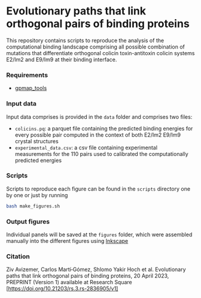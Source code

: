 # Evolutionary paths that link orthogonal pairs of binding proteins

This repository contains scripts to reproduce the analysis of the computational binding landscape comprising all possible combination of mutations that differentiate orthogonal colicin toxin-antitoxin colicin systems E2/Im2 and E9/Im9 at their binding interface.

### Requirements

- [gpmap_tools](https://github.com/cmarti/gpmap-tools)

### Input data

Input data comprises is provided in the `data` folder and comprises two files:

- `colicins.pq`: a parquet file containing the predicted binding energies for every possible pair computed in the context of both E2/Im2 E9/Im9 crystal structures
- `experimental_data.csv`: a csv file containing experimental measurements for the 110 pairs used to calibrated the computationally predicted energies

### Scripts

Scripts to reproduce each figure can be found in the `scripts` directory one by one or just by running

```bash
bash make_figures.sh
```

### Output figures

Individual panels will be saved at the `figures` folder, which were assembled manually into the different figures using [Inkscape](https://github.com/cmarti/gpmap-tools)

### Citation

Ziv Avizemer, Carlos Martí‐Gómez, Shlomo Yakir Hoch et al. Evolutionary paths that link orthogonal pairs of binding proteins, 20 April 2023, PREPRINT (Version 1) available at Research Square [https://doi.org/10.21203/rs.3.rs-2836905/v1]
